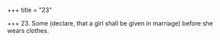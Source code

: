 +++
title = "23"

+++
23. Some (declare, that a girl shall be given in marriage) before she wears clothes.
